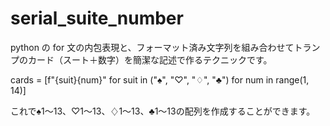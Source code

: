 # serial_suite_number
python の for 文の内包表現と、フォーマット済み文字列を組み合わせてトランプのカード（スート＋数字）を簡潔な記述で作るテクニックです。  

cards = [f"{suit}{num}" for suit in ("♠", "♡", "♢", "♣") for num in range(1, 14)]  

これで♠1～13、♡1～13、♢1～13、♣1～13の配列を作成することができます。  
